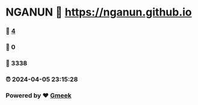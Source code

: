 # NGANUN :link: https://nganun.github.io 
### :page_facing_up: [4](https://nganun.github.io/tag.html) 
### :speech_balloon: 0 
### :hibiscus: 3338 
### :alarm_clock: 2024-04-05 23:15:28 
### Powered by :heart: [Gmeek](https://github.com/Meekdai/Gmeek)
